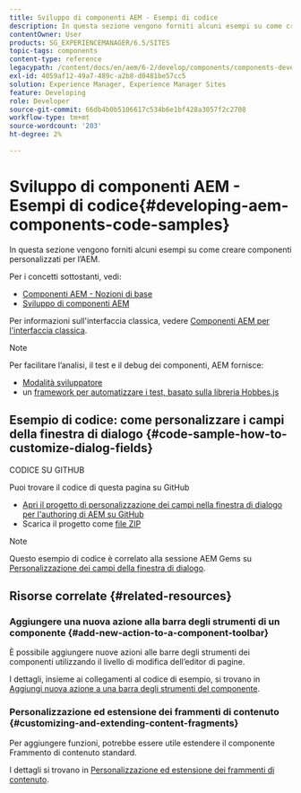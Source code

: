```yaml
---
title: Sviluppo di componenti AEM - Esempi di codice
description: In questa sezione vengono forniti alcuni esempi su come creare componenti personalizzati per l’AEM.
contentOwner: User
products: SG_EXPERIENCEMANAGER/6.5/SITES
topic-tags: components
content-type: reference
legacypath: /content/docs/en/aem/6-2/develop/components/components-develop
exl-id: 4059af12-49a7-489c-a2b8-d0481be57cc5
solution: Experience Manager, Experience Manager Sites
feature: Developing
role: Developer
source-git-commit: 66db4b0b5106617c534b6e1bf428a3057f2c2708
workflow-type: tm+mt
source-wordcount: '203'
ht-degree: 2%

---
```


# Sviluppo di componenti AEM - Esempi di codice{#developing-aem-components-code-samples}

In questa sezione vengono forniti alcuni esempi su come creare componenti personalizzati per l’AEM.

Per i concetti sottostanti, vedi:

* [Componenti AEM - Nozioni di base](/help/sites-developing/components-basics.md)
* [Sviluppo di componenti AEM](/help/sites-developing/developing-components.md)

Per informazioni sull&#39;interfaccia classica, vedere [Componenti AEM per l&#39;interfaccia classica](/help/sites-developing/developing-components-classic.md).

>[!NOTE]
>
>Per facilitare l’analisi, il test e il debug dei componenti, AEM fornisce:
>
>* [Modalità sviluppatore](/help/sites-developing/developer-mode.md)
>* un [framework per automatizzare i test, basato sulla libreria Hobbes.js](/help/sites-developing/hobbes.md)
>

## Esempio di codice: come personalizzare i campi della finestra di dialogo {#code-sample-how-to-customize-dialog-fields}

CODICE SU GITHUB

Puoi trovare il codice di questa pagina su GitHub

* [Apri il progetto di personalizzazione dei campi nella finestra di dialogo per l&#39;authoring di AEM su GitHub](https://github.com/Adobe-Marketing-Cloud/aem-authoring-dialog-fields-customization)
* Scarica il progetto come [file ZIP](https://codeload.github.com/Adobe-Marketing-Cloud/aem-authoring-dialog-fields-customization/zip/refs/heads/master)

>[!NOTE]
>
>Questo esempio di codice è correlato alla sessione AEM Gems su [Personalizzazione dei campi della finestra di dialogo](https://experienceleague.adobe.com/docs/experience-manager-gems-events/gems/gems2015/aem-customizing-dialog-fields-in-touch-ui.html).

## Risorse correlate {#related-resources}

### Aggiungere una nuova azione alla barra degli strumenti di un componente {#add-new-action-to-a-component-toolbar}

È possibile aggiungere nuove azioni alle barre degli strumenti dei componenti utilizzando il livello di modifica dell’editor di pagine.

I dettagli, insieme ai collegamenti al codice di esempio, si trovano in [Aggiungi nuova azione a una barra degli strumenti del componente](/help/sites-developing/customizing-page-authoring-touch.md#add-new-action-to-a-component-toolbar).

### Personalizzazione ed estensione dei frammenti di contenuto {#customizing-and-extending-content-fragments}

Per aggiungere funzioni, potrebbe essere utile estendere il componente Frammento di contenuto standard.

I dettagli si trovano in [Personalizzazione ed estensione dei frammenti di contenuto](/help/sites-developing/customizing-content-fragments.md).
